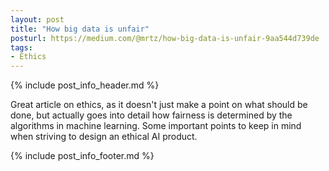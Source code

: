 ```yaml
---
layout: post
title: "How big data is unfair"
posturl: https://medium.com/@mrtz/how-big-data-is-unfair-9aa544d739de
tags:
- Ethics
---
```


{% include post_info_header.md %}

Great article on ethics, as it doesn't just make a point on what should be done, but actually goes into detail how fairness is determined by the algorithms in machine learning. Some important points to keep in mind when striving to design an ethical AI product.

<!--more-->
{% include post_info_footer.md %}
